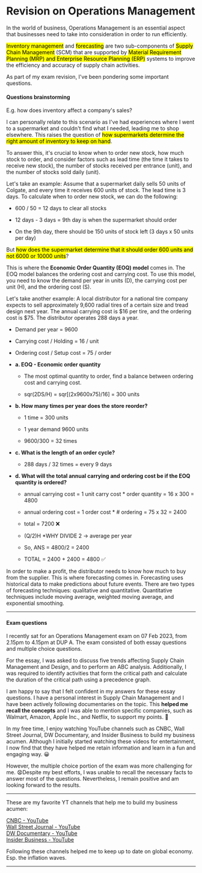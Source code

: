 # Revision on Operations Management

In the world of business, Operations Management is an essential aspect that businesses need to take into consideration in order to run efficiently.

<mark>Inventory management</mark> and <mark>forecasting</mark> are two sub-components of <mark>Supply Chain Management</mark> (SCM) that are supported by <mark>Material Requirement Planning (MRP) and Enterprise Resource Planning (ERP)</mark> systems to improve the efficiency and accuracy of supply chain activities.

As part of my exam revision, I've been pondering some important questions.

#### Questions brainstorming

E.g. how does inventory affect a company's sales?

I can personally relate to this scenario as I've had experiences where I went to a supermarket and couldn't find what I needed, leading me to shop elsewhere. This raises the question of <mark>how supermarkets determine the right amount of inventory to keep on hand</mark>.

To answer this, it's crucial to know when to order new stock, how much stock to order, and consider factors such as lead time (the time it takes to receive new stock), the number of stocks received per entrance (unit), and the number of stocks sold daily (unit).

Let's take an example: Assume that a supermarket daily sells 50 units of Colgate, and every time it receives 600 units of stock. The lead time is 3 days. To calculate when to order new stock, we can do the following:

* 600 / 50 = 12 days to clear all stocks
    
* 12 days - 3 days = 9th day is when the supermarket should order
    
* On the 9th day, there should be 150 units of stock left (3 days x 50 units per day)
    

But <mark>how does the supermarket determine that it should order 600 units and not 6000 or 10000 units</mark>?

This is where the **Economic Order Quantity (EOQ) model** comes in. The EOQ model balances the ordering cost and carrying cost. To use this model, you need to know the demand per year in units (D), the carrying cost per unit (H), and the ordering cost (S).

Let's take another example: A local distributor for a national tire company expects to sell approximately 9,600 radial tires of a certain size and tread design next year. The annual carrying cost is $16 per tire, and the ordering cost is $75. The distributor operates 288 days a year.

* Demand per year = 9600
    
* Carrying cost / Holding = 16 / unit
    
* Ordering cost / Setup cost = 75 / order
    
* **a. EOQ - Economic order quantity**
    
    * The most optimal quantity to order, find a balance between ordering cost and carrying cost.
        
    * sqr(2DS/H) = sqr\[(2x9600x75)/16\] = 300 units
        
* **b. How many times per year does the store reorder?**
    
    * 1 time = 300 units
        
    * 1 year demand 9600 units
        
    * 9600/300 = 32 times
        
* **c. What is the length of an order cycle?**
    
    * 288 days / 32 times = every 9 days
        
* **d. What will the total annual carrying and ordering cost be if the EOQ quantity is ordered?**
    
    * annual carrying cost = 1 unit carry cost \* order quantity = 16 x 300 = 4800
        
    * annual ordering cost = 1 order cost \* # ordering = 75 x 32 = 2400
        
    * total = 7200 ❌
        
    * (Q/2)H \*WHY DIVIDE 2 -&gt; average per year
        
    * So, ANS = 4800/2 = 2400
        
    * TOTAL = 2400 + 2400 = 4800 ✅
        

In order to make a profit, the distributor needs to know how much to buy from the supplier. This is where forecasting comes in. Forecasting uses historical data to make predictions about future events. There are two types of forecasting techniques: qualitative and quantitative. Quantitative techniques include moving average, weighted moving average, and exponential smoothing.

---

#### Exam questions

I recently sat for an Operations Management exam on 07 Feb 2023, from 2.15pm to 4.15pm at DUP A. The exam consisted of both essay questions and multiple choice questions.

For the essay, I was asked to discuss five trends affecting Supply Chain Management and Design, and to perform an ABC analysis. Additionally, I was required to identify activities that form the critical path and calculate the duration of the critical path using a precedence graph.

I am happy to say that I felt confident in my answers for these essay questions. I have a personal interest in Supply Chain Management and I have been actively following documentaries on the topic. This **helped me recall the concepts** and I was able to mention specific companies, such as Walmart, Amazon, Apple Inc., and Netflix, to support my points. 🥳

In my free time, I enjoy watching YouTube channels such as CNBC, Wall Street Journal, DW Documentary, and Insider Business to build my business acumen. Although I initially started watching these videos for entertainment, I now find that they have helped me retain information and learn in a fun and engaging way. 😀

However, the multiple choice portion of the exam was more challenging for me. 😧Despite my best efforts, I was unable to recall the necessary facts to answer most of the questions. Nevertheless, I remain positive and am looking forward to the results.

---

These are my favorite YT channels that help me to build my business acumen:

[CNBC - YouTube](https://www.youtube.com/@CNBC)  
[Wall Street Journal - YouTube](https://www.youtube.com/@wsj)  
[DW Documentary - YouTube](https://www.youtube.com/@DWDocumentary)  
[Insider Business - YouTube](https://www.youtube.com/@InsiderBusiness)

Following these channels helped me to keep up to date on global economy. Esp. the inflation waves.

---